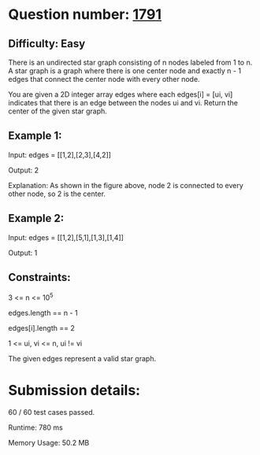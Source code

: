 # Question number: [1791](https://leetcode.com/problems/find-center-of-star-graph/)

## Difficulty: Easy
There is an undirected star graph consisting of n nodes labeled from 1 to n. A star graph is a graph where there is one center node and exactly n - 1 edges that connect the center node with every other node.

You are given a 2D integer array edges where each edges[i] = [ui, vi] indicates that there is an edge between the nodes ui and vi. Return the center of the given star graph.

## Example 1:

Input: edges = [[1,2],[2,3],[4,2]]

Output: 2

Explanation: As shown in the figure above, node 2 is connected to every other node, so 2 is the center.

## Example 2:

Input: edges = [[1,2],[5,1],[1,3],[1,4]]

Output: 1

## Constraints:

3 <= n <= 10<sup>5</sup>

edges.length == n - 1

edges[i].length == 2

1 <= ui, vi <= n, ui != vi

The given edges represent a valid star graph.

# Submission details:

60 / 60 test cases passed.

Runtime: 780 ms

Memory Usage: 50.2 MB

